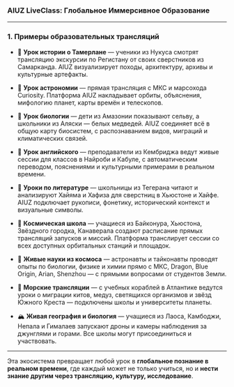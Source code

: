 ### AIUZ LiveClass: Глобальное Иммерсивное Образование

---

### 1. Примеры образовательных трансляций

- 📜 **Урок истории о Тамерлане** — ученики из Нукуса смотрят трансляцию экскурсии по Регистану от своих сверстников из Самарканда. AIUZ визуализирует походы, архитектуру, архивы и культурные артефакты.

- 🌌 **Урок астрономии** — прямая трансляция с МКС и марсохода Curiosity. Платформа AIUZ накладывает орбиты, объяснения, мифологию планет, карты времён и телескопов.

- 🌿 **Урок биологии** — дети из Амазонии показывают сельву, а школьники из Аляски — белых медведей. AIUZ соединяет всё в общую карту биосистем, с распознаванием видов, миграций и климатических связей.

- 🏫 **Урок английского** — преподаватели из Кембриджа ведут живые сессии для классов в Найроби и Кабуле, с автоматическим переводом, пояснениями и культурными примерами в реальном времени.

- 📖 **Уроки по литературе** — школьницы из Тегерана читают и анализируют Хайяма и Хафиза для сверстниц в Хьюстоне и Хайфе. AIUZ подключает рукописи, фонетику, исторический контекст и визуальные символы.

- 🚀 **Космическая школа** — учащиеся из Байконура, Хьюстона, Звёздного городка, Канаверала создают расписание прямых трансляций запусков и миссий. Платформа транслирует сессии со всех доступных орбитальных станций и площадок.

- 🧬 **Живые науки из космоса** — астронавты и тайконавты проводят опыты по биологии, физике и химии прямо с МКС, Dragon, Blue Origin, Arian, Shenzhou — с прямыми вопросами от студентов Земли.

- 🌊 **Морские трансляции** — с учебных кораблей в Атлантике ведутся уроки о миграции китов, медуз, светящихся организмов и звёзд Южного Креста — подключены школы и университеты планеты.

- 🏔️ **Живая география и биология** — учащиеся из Лаоса, Камбоджи, Непала и Гималаев запускают дроны и камеры наблюдения за джунглями и горами. Все школы могут присоединиться и участвовать.

---

Эта экосистема превращает любой урок в **глобальное познание в реальном времени**, где каждый может не только учиться, но и **нести знание другим через трансляцию, культуру, исследование**.

